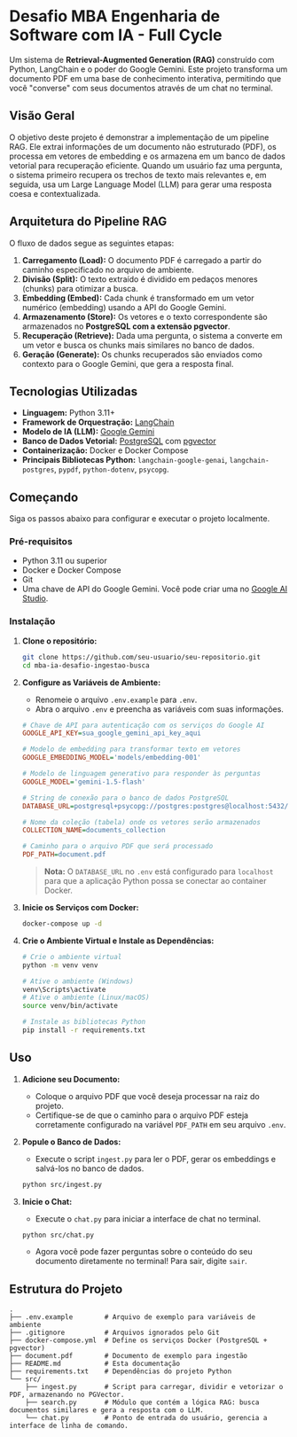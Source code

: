 # Desafio MBA Engenharia de Software com IA - Full Cycle

Um sistema de **Retrieval-Augmented Generation (RAG)** construído com Python, LangChain e o poder do Google Gemini. Este projeto transforma um documento PDF em uma base de conhecimento interativa, permitindo que você "converse" com seus documentos através de um chat no terminal.

## Visão Geral

O objetivo deste projeto é demonstrar a implementação de um pipeline RAG. Ele extrai informações de um documento não estruturado (PDF), os processa em vetores de embedding e os armazena em um banco de dados vetorial para recuperação eficiente. Quando um usuário faz uma pergunta, o sistema primeiro recupera os trechos de texto mais relevantes e, em seguida, usa um Large Language Model (LLM) para gerar uma resposta coesa e contextualizada.

## Arquitetura do Pipeline RAG

O fluxo de dados segue as seguintes etapas:

1.  **Carregamento (Load):** O documento PDF é carregado a partir do caminho especificado no arquivo de ambiente.
2.  **Divisão (Split):** O texto extraído é dividido em pedaços menores (chunks) para otimizar a busca.
3.  **Embedding (Embed):** Cada chunk é transformado em um vetor numérico (embedding) usando a API do Google Gemini.
4.  **Armazenamento (Store):** Os vetores e o texto correspondente são armazenados no **PostgreSQL com a extensão pgvector**.
5.  **Recuperação (Retrieve):** Dada uma pergunta, o sistema a converte em um vetor e busca os chunks mais similares no banco de dados.
6.  **Geração (Generate):** Os chunks recuperados são enviados como contexto para o Google Gemini, que gera a resposta final.

## Tecnologias Utilizadas

-   **Linguagem:** Python 3.11+
-   **Framework de Orquestração:** [LangChain](https://www.langchain.com/)
-   **Modelo de IA (LLM):** [Google Gemini](https://ai.google.dev/)
-   **Banco de Dados Vetorial:** [PostgreSQL](https://www.postgresql.org/) com [pgvector](https://github.com/pgvector/pgvector)
-   **Containerização:** Docker e Docker Compose
-   **Principais Bibliotecas Python:** `langchain-google-genai`, `langchain-postgres`, `pypdf`, `python-dotenv`, `psycopg`.

## Começando

Siga os passos abaixo para configurar e executar o projeto localmente.

### Pré-requisitos

-   Python 3.11 ou superior
-   Docker e Docker Compose
-   Git
-   Uma chave de API do Google Gemini. Você pode criar uma no [Google AI Studio](https://ai.google.dev/gemini-api/docs/api-key).

### Instalação

1.  **Clone o repositório:**
    ```bash
    git clone https://github.com/seu-usuario/seu-repositorio.git
    cd mba-ia-desafio-ingestao-busca
    ```

2.  **Configure as Variáveis de Ambiente:**
    -   Renomeie o arquivo `.env.example` para `.env`.
    -   Abra o arquivo `.env` e preencha as variáveis com suas informações.
    
    ```ini
    # Chave de API para autenticação com os serviços do Google AI
    GOOGLE_API_KEY=sua_google_gemini_api_key_aqui

    # Modelo de embedding para transformar texto em vetores
    GOOGLE_EMBEDDING_MODEL='models/embedding-001'

    # Modelo de linguagem generativo para responder às perguntas
    GOOGLE_MODEL='gemini-1.5-flash'

    # String de conexão para o banco de dados PostgreSQL
    DATABASE_URL=postgresql+psycopg://postgres:postgres@localhost:5432/rag

    # Nome da coleção (tabela) onde os vetores serão armazenados
    COLLECTION_NAME=documents_collection

    # Caminho para o arquivo PDF que será processado
    PDF_PATH=document.pdf
    ```

    > **Nota:** O `DATABASE_URL` no `.env` está configurado para `localhost` para que a aplicação Python possa se conectar ao container Docker.

3.  **Inicie os Serviços com Docker:**
    ```bash
    docker-compose up -d
    ```

4.  **Crie o Ambiente Virtual e Instale as Dependências:**
    ```bash
    # Crie o ambiente virtual
    python -m venv venv

    # Ative o ambiente (Windows)
    venv\Scripts\activate
    # Ative o ambiente (Linux/macOS)
    source venv/bin/activate

    # Instale as bibliotecas Python
    pip install -r requirements.txt
    ```

## Uso

1.  **Adicione seu Documento:**
    -   Coloque o arquivo PDF que você deseja processar na raiz do projeto.
    -   Certifique-se de que o caminho para o arquivo PDF esteja corretamente configurado na variável `PDF_PATH` em seu arquivo `.env`.

2.  **Popule o Banco de Dados:**
    -   Execute o script `ingest.py` para ler o PDF, gerar os embeddings e salvá-los no banco de dados.
    ```bash
    python src/ingest.py
    ```

3.  **Inicie o Chat:**
    -   Execute o `chat.py` para iniciar a interface de chat no terminal.
    ```bash
    python src/chat.py
    ```
    -   Agora você pode fazer perguntas sobre o conteúdo do seu documento diretamente no terminal! Para sair, digite `sair`.

## Estrutura do Projeto

```
.
├── .env.example        # Arquivo de exemplo para variáveis de ambiente
├── .gitignore          # Arquivos ignorados pelo Git
├── docker-compose.yml  # Define os serviços Docker (PostgreSQL + pgvector)
├── document.pdf        # Documento de exemplo para ingestão
├── README.md           # Esta documentação
├── requirements.txt    # Dependências do projeto Python
└── src/
    ├── ingest.py       # Script para carregar, dividir e vetorizar o PDF, armazenando no PGVector.
    ├── search.py       # Módulo que contém a lógica RAG: busca documentos similares e gera a resposta com o LLM.
    └── chat.py         # Ponto de entrada do usuário, gerencia a interface de linha de comando.
```